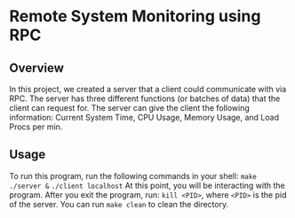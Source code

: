 # Remote System Monitoring using RPC

## Overview
In this project, we created a server that a client could communicate with
via RPC. The server has three different functions (or batches of data) that
the client can request for. The server can give the client the following
information: Current System Time, CPU Usage, Memory Usage, and Load Procs per
min.

## Usage
To run this program, run the following commands in your shell:
`make`
`./server &`
`./client localhost`
At this point, you will be interacting with the program. After you exit the
program, run:
`kill <PID>`, where `<PID>` is the pid of the server.
You can run `make clean` to clean the directory.
